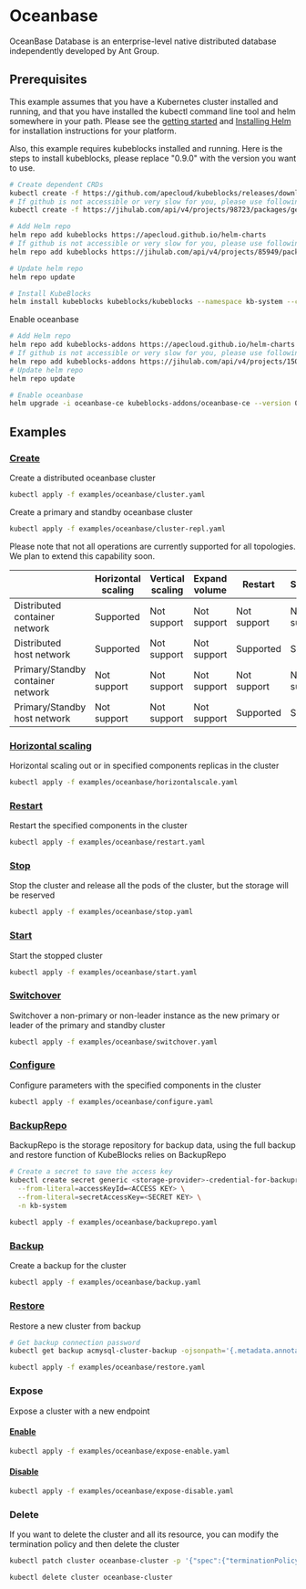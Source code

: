 # Oceanbase

OceanBase Database is an enterprise-level native distributed database independently developed by Ant Group.

## Prerequisites

This example assumes that you have a Kubernetes cluster installed and running, and that you have installed the kubectl command line tool and helm somewhere in your path. Please see the [getting started](https://kubernetes.io/docs/setup/)  and [Installing Helm](https://helm.sh/docs/intro/install/) for installation instructions for your platform.

Also, this example requires kubeblocks installed and running. Here is the steps to install kubeblocks, please replace "0.9.0" with the version you want to use.
```bash
# Create dependent CRDs
kubectl create -f https://github.com/apecloud/kubeblocks/releases/download/v0.9.0/kubeblocks_crds.yaml
# If github is not accessible or very slow for you, please use following command instead
kubectl create -f https://jihulab.com/api/v4/projects/98723/packages/generic/kubeblocks/v0.9.0/kubeblocks_crds.yaml

# Add Helm repo 
helm repo add kubeblocks https://apecloud.github.io/helm-charts
# If github is not accessible or very slow for you, please use following repo instead
helm repo add kubeblocks https://jihulab.com/api/v4/projects/85949/packages/helm/stable

# Update helm repo
helm repo update

# Install KubeBlocks
helm install kubeblocks kubeblocks/kubeblocks --namespace kb-system --create-namespace --version="0.9.0"
```
Enable oceanbase
```bash
# Add Helm repo 
helm repo add kubeblocks-addons https://apecloud.github.io/helm-charts
# If github is not accessible or very slow for you, please use following repo instead
helm repo add kubeblocks-addons https://jihulab.com/api/v4/projects/150246/packages/helm/stable
# Update helm repo
helm repo update

# Enable oceanbase 
helm upgrade -i oceanbase-ce kubeblocks-addons/oceanbase-ce --version 0.9.0 -n kb-system  
``` 

## Examples

### [Create](cluster.yaml) 
Create a distributed oceanbase cluster
```bash
kubectl apply -f examples/oceanbase/cluster.yaml
```
Create a primary and standby oceanbase cluster 
```bash
kubectl apply -f examples/oceanbase/cluster-repl.yaml
```

Please note that not all operations are currently supported for all topologies. We plan to extend this capability soon.

|                                   | Horizontal<br/>scaling |  Vertical <br/>scaling | Expand<br/>volume | Restart | Stop/Start | Configure | Expose | Switchover | 
|-----------------------------------|------------------------|-----|--------------|---------|----------|---------|--------|----------|
| Distributed<br/>container network | Supported  | Not support | Not support  | Not support |Not support |Supported |Not support| N/A      |
| Distributed<br/>host network       | Supported | Not support | Not support  | Supported | Supported |Supported|Not support | N/A      |
| Primary/Standby<br/>container network | Not support | Not support | Not support  |Not support |Not support |Supported|Supported | Supported |
| Primary/Standby<br/>host network   | Not support   | Not support | Not support  |Supported | Supported |Supported|Supported | Supported |


### [Horizontal scaling](horizontalscale.yaml)
Horizontal scaling out or in specified components replicas in the cluster
```bash
kubectl apply -f examples/oceanbase/horizontalscale.yaml
```

### [Restart](restart.yaml)
Restart the specified components in the cluster
```bash
kubectl apply -f examples/oceanbase/restart.yaml
```

### [Stop](stop.yaml)
Stop the cluster and release all the pods of the cluster, but the storage will be reserved
```bash
kubectl apply -f examples/oceanbase/stop.yaml
```

### [Start](start.yaml)
Start the stopped cluster
```bash
kubectl apply -f examples/oceanbase/start.yaml
```

### [Switchover](switchover.yaml)
Switchover a non-primary or non-leader instance as the new primary or leader of the primary and standby cluster
```bash
kubectl apply -f examples/oceanbase/switchover.yaml
```

### [Configure](configure.yaml)
Configure parameters with the specified components in the cluster
```bash
kubectl apply -f examples/oceanbase/configure.yaml
```

### [BackupRepo](backuprepo.yaml)
BackupRepo is the storage repository for backup data, using the full backup and restore function of KubeBlocks relies on BackupRepo
```bash
# Create a secret to save the access key
kubectl create secret generic <storage-provider>-credential-for-backuprepo\
  --from-literal=accessKeyId=<ACCESS KEY> \
  --from-literal=secretAccessKey=<SECRET KEY> \
  -n kb-system 
  
kubectl apply -f examples/oceanbase/backuprepo.yaml
```

### [Backup](backup.yaml)
Create a backup for the cluster
```bash
kubectl apply -f examples/oceanbase/backup.yaml
```

### [Restore](restore.yaml)
Restore a new cluster from backup
```bash
# Get backup connection password
kubectl get backup acmysql-cluster-backup -ojsonpath='{.metadata.annotations.dataprotection\.kubeblocks\.io\/connection-password}' -n default

kubectl apply -f examples/oceanbase/restore.yaml
```

### Expose
Expose a cluster with a new endpoint
#### [Enable](expose-enable.yaml)
```bash
kubectl apply -f examples/oceanbase/expose-enable.yaml
```
#### [Disable](expose-disable.yaml)
```bash
kubectl apply -f examples/oceanbase/expose-disable.yaml
```

### Delete
If you want to delete the cluster and all its resource, you can modify the termination policy and then delete the cluster
```bash
kubectl patch cluster oceanbase-cluster -p '{"spec":{"terminationPolicy":"WipeOut"}}' --type="merge"

kubectl delete cluster oceanbase-cluster
```
